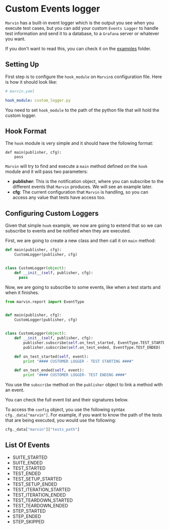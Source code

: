 # Custom Events logger

`Marvin` has a built-in event logger which is the output you see when you execute test cases, but you can add your custom `Events Logger` to handle test information and send it to a database, to a `Grafana` server or whatever you want.

If you don't want to read this, you can check it on the [examples](examples) folder.

## Setting Up

First step is to configure the `hook_module` on `Marvin`s configuration file. Here is how it should look like:

```yaml
# marvin.yaml

hook_module: custom_logger.py
```

You need to set `hook_module` to the path of the python file that will hold the custom logger.

## Hook Format

The `hook` module is very simple and it should have the following format:

```
def main(publisher, cfg):
    pass
```

`Marvin` will try to find and execute a `main` method defined on the `hook` module and it will pass two parameters:
  * **publisher**: This is the notification object, where you can subscribe to the different events that `Marvin` produces. We will see an example later.
  * **cfg**: The current configuration that `Marvin` is handling, so you can access any value that tests have access too.

## Configuring Custom Loggers

Given that simple `hook` example, we now are going to extend that so we can subscribe to events and be notified when they are executed.

First, we are going to create a new class and then call it on `main` method:

```python
def main(publisher, cfg):
    CustomLogger(publisher, cfg)


class CustomLogger(object):
    def __init__(self, publisher, cfg):
      pass
```

Now, we are going to subscribe to some events, like when a test starts and when it finishes.

```python
from marvin.report import EventType


def main(publisher, cfg):
    CustomLogger(publisher, cfg)


class CustomLogger(object):
    def __init__(self, publisher, cfg):
        publisher.subscribe(self.on_test_started, EventType.TEST_STARTED)
        publisher.subscribe(self.on_test_ended, EventType.TEST_ENDED)

    def on_test_started(self, event):
        print "#### CUSTOMER LOGGER - TEST STARTING ####"

    def on_test_ended(self, event):
        print "#### CUSTOMER LOGGER- TEST ENDING ####"
```

You use the `subscribe` method on the `publisher` object to link a method with an event.

You can check the full event list and their signatures below.

To access the `config` object, you use the following syntax `cfg._data["marvin"]`. For example, if you want to know the path of the tests that are being executed, you would use the following:

```python
cfg._data["marvin"]["tests_path"]
```

## List Of Events

* SUITE_STARTED
* SUITE_ENDED
* TEST_STARTED
* TEST_ENDED
* TEST_SETUP_STARTED
* TEST_SETUP_ENDED
* TEST_ITERATION_STARTED
* TEST_ITERATION_ENDED
* TEST_TEARDOWN_STARTED
* TEST_TEARDOWN_ENDED
* STEP_STARTED
* STEP_ENDED
* STEP_SKIPPED
